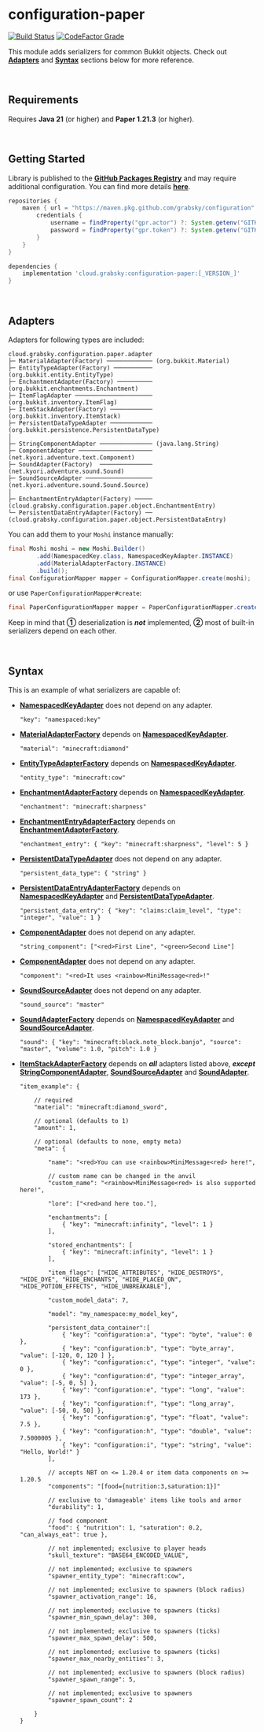 # configuration-paper
<span>
    <a href=""><img alt="Build Status" src="https://img.shields.io/github/actions/workflow/status/Grabsky/configuration/gradle.yml?style=for-the-badge&logo=github&logoColor=white&label=%20"></a>
    <a href=""><img alt="CodeFactor Grade" src="https://img.shields.io/codefactor/grade/github/Grabsky/configuration/main?style=for-the-badge&logo=codefactor&logoColor=white&label=%20"></a>
</span>
<p></p>

This module adds serializers for common Bukkit objects. Check out **[Adapters](#adapters)** and **[Syntax](#syntax)** sections below for more reference.

<br />

## Requirements
Requires **Java 21** (or higher) and **Paper 1.21.3** (or higher).

<br />

## Getting Started
Library is published to the **[GitHub Packages Registry](https://github.com/Grabsky/configuration/packages/)** and may require additional configuration. You can find more details **[here](https://docs.github.com/en/packages/working-with-a-github-packages-registry/working-with-the-gradle-registry#using-a-published-package)**.
```groovy
repositories {
    maven { url = "https://maven.pkg.github.com/grabsky/configuration"
        credentials {
            username = findProperty("gpr.actor") ?: System.getenv("GITHUB_ACTOR")
            password = findProperty("gpr.token") ?: System.getenv("GITHUB_TOKEN")
        }
    }
}
```

```groovy
dependencies {
    implementation 'cloud.grabsky:configuration-paper:[_VERSION_]'
}
```

<br />

## Adapters
Adapters for following types are included:

```
cloud.grabsky.configuration.paper.adapter
├─ MaterialAdapter(Factory) ───────────── (org.bukkit.Material)
├─ EntityTypeAdapter(Factory) ─────────── (org.bukkit.entity.EntityType)
├─ EnchantmentAdapter(Factory) ────────── (org.bukkit.enchantments.Enchantment)
├─ ItemFlagAdapter ────────────────────── (org.bukkit.inventory.ItemFlag)
├─ ItemStackAdapter(Factory) ──────────── (org.bukkit.inventory.ItemStack)
├─ PersistentDataTypeAdapter ──────────── (org.bukkit.persistence.PersistentDataType)
│
├─ StringComponentAdapter ─────────────── (java.lang.String)
├─ ComponentAdapter ───────────────────── (net.kyori.adventure.text.Component)
├─ SoundAdapter(Factory)  ─────────────── (net.kyori.adventure.sound.Sound)
├─ SoundSourceAdapter ─────────────────── (net.kyori.adventure.sound.Sound.Source)
│
├─ EnchantmentEntryAdapter(Factory) ───── (cloud.grabsky.configuration.paper.object.EnchantmentEntry)
└─ PersistentDataEntryAdapter(Factory) ── (cloud.grabsky.configuration.paper.object.PersistentDataEntry)
```

You can add them to your `Moshi` instance manually:
```java
final Moshi moshi = new Moshi.Builder()
        .add(NamespacedKey.class, NamespacedKeyAdapter.INSTANCE)
        .add(MaterialAdapterFactory.INSTANCE)
        .build();
final ConfigurationMapper mapper = ConfigurationMapper.create(moshi);
```

or use `PaperConfigurationMapper#create`:
```java
final PaperConfigurationMapper mapper = PaperConfigurationMapper.create();
```

Keep in mind that **①** deserialization is ***not*** implemented, **②** most of built-in serializers depend on each other.

<br />

## Syntax
This is an example of what serializers are capable of:

- **[NamespacedKeyAdapter](#adapters)** does not depend on any adapter.

  ```json5
  "key": "namespaced:key"
  ```
- **[MaterialAdapterFactory](#adapters)** depends on **[NamespacedKeyAdapter](#adapters)**.

  ```json5
  "material": "minecraft:diamond"
  ```
- **[EntityTypeAdapterFactory](#adapters)** depends on **[NamespacedKeyAdapter](#adapters)**.

  ```json5
  "entity_type": "minecraft:cow"
  ```
- **[EnchantmentAdapterFactory](#adapters)** depends on **[NamespacedKeyAdapter](#adapters)**.

  ```json5
  "enchantment": "minecraft:sharpness"
  ```
- **[EnchantmentEntryAdapterFactory](#adapters)** depends on **[EnchantmentAdapterFactory](#adapters)**.

  ```json5
  "enchantment_entry": { "key": "minecraft:sharpness", "level": 5 }
  ```
- **[PersistentDataTypeAdapter](#adapters)** does not depend on any adapter.

  ```json5
  "persistent_data_type": { "string" }
  ```
- **[PersistentDataEntryAdapterFactory](#adapters)** depends on **[NamespacedKeyAdapter](#adapters)** and **[PersistentDataTypeAdapter](#adapters)**.

  ```json5
  "persistent_data_entry": { "key": "claims:claim_level", "type": "integer", "value": 1 }
  ```
- **[ComponentAdapter](#adapters)** does not depend on any adapter.

  ```json5
  "string_component": ["<red>First Line", "<green>Second Line"]  
  ```
- **[ComponentAdapter](#adapters)** does not depend on any adapter.

  ```json5
  "component": "<red>It uses <rainbow>MiniMessage<red>!"
  ```
- **[SoundSourceAdapter](#adapters)** does not depend on any adapter.

  ```json5
  "sound_source": "master"
  ```
- **[SoundAdapterFactory](#adapters)** depends on **[NamespacedKeyAdapter](#adapters)** and **[SoundSourceAdapter](#adapters)**.

  ```json5
  "sound": { "key": "minecraft:block.note_block.banjo", "source": "master", "volume": 1.0, "pitch": 1.0 }
  ```
- **[ItemStackAdapterFactory](#adapters)** depends on ***all*** adapters listed above, ***except*** **[StringComponentAdapter](#adapters)**, **[SoundSourceAdapter](#adapters)** and **[SoundAdapter](#adapters)**.

  ```json5
  "item_example": {

      // required
      "material": "minecraft:diamond_sword",

      // optional (defaults to 1)
      "amount": 1,

      // optional (defaults to none, empty meta)
      "meta": {

          "name": "<red>You can use <rainbow>MiniMessage<red> here!",
  
          // custom name can be changed in the anvil
          "custom_name": "<rainbow>MiniMessage<red> is also supported here!",

          "lore": ["<red>and here too."],

          "enchantments": [
              { "key": "minecraft:infinity", "level": 1 }
          ],

          "stored_enchantments": [
              { "key": "minecraft:infinity", "level": 1 }
          ],

          "item_flags": ["HIDE_ATTRIBUTES", "HIDE_DESTROYS", "HIDE_DYE", "HIDE_ENCHANTS", "HIDE_PLACED_ON", "HIDE_POTION_EFFECTS", "HIDE_UNBREAKABLE"],

          "custom_model_data": 7,

          "model": "my_namespace:my_model_key",

          "persistent_data_container":[
              { "key": "configuration:a", "type": "byte", "value": 0 },
              { "key": "configuration:b", "type": "byte_array", "value": [-120, 0, 120 ] },
              { "key": "configuration:c", "type": "integer", "value": 0 },
              { "key": "configuration:d", "type": "integer_array", "value": [-5, 0, 5] },
              { "key": "configuration:e", "type": "long", "value": 173 },
              { "key": "configuration:f", "type": "long_array", "value": [-50, 0, 50] },
              { "key": "configuration:g", "type": "float", "value": 7.5 },
              { "key": "configuration:h", "type": "double", "value": 7.5000005 },
              { "key": "configuration:i", "type": "string", "value": "Hello, World!" }
          ],
  
          // accepts NBT on <= 1.20.4 or item data components on >= 1.20.5
          "components": "[food={nutrition:3,saturation:1}]"

          // exclusive to 'damageable' items like tools and armor
          "durability": 1,

          // food component
          "food": { "nutrition": 1, "saturation": 0.2, "can_always_eat": true },

          // not implemented; exclusive to player heads
          "skull_texture": "BASE64_ENCODED_VALUE",

          // not implemented; exclusive to spawners
          "spawner_entity_type": "minecraft:cow",

          // not implemented; exclusive to spawners (block radius)
          "spawner_activation_range": 16,

          // not implemented; exclusive to spawners (ticks)
          "spawner_min_spawn_delay": 300,

          // not implemented; exclusive to spawners (ticks)
          "spawner_max_spawn_delay": 500,

          // not implemented; exclusive to spawners (ticks)
          "spawner_max_nearby_entities": 3,

          // not implemented; exclusive to spawners (block radius)
          "spawner_spawn_range": 5,

          // not implemented; exclusive to spawners
          "spawner_spawn_count": 2

      }
  }
  ```
